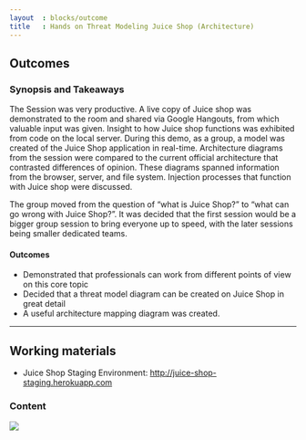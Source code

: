```yaml
---
layout  : blocks/outcome
title   : Hands on Threat Modeling Juice Shop (Architecture)
---
```



## Outcomes

### Synopsis and Takeaways

The Session was very productive. A live copy of Juice shop was demonstrated to the room and shared via Google Hangouts, from which valuable input was given. Insight to how Juice shop functions was exhibited from code on the local server. During this demo, as a group, a model was created of the Juice Shop application in real-time.
Architecture diagrams from the session were compared to the current official architecture that contrasted differences of opinion. These diagrams spanned information from the browser, server, and file system. Injection processes that function with Juice shop were discussed. 
 
The group moved from the question of “what is Juice Shop?” to “what can go wrong with Juice Shop?”.  It was decided that the first session would be a bigger group session to bring everyone up to speed, with the later sessions being smaller dedicated teams. 

#### Outcomes

- Demonstrated that professionals can work from different points of view on this core topic 
- Decided that a threat model diagram can be created on Juice Shop in great detail
- A useful architecture mapping diagram was created. 

--- 

## Working materials

* Juice Shop Staging Environment: <http://juice-shop-staging.herokuapp.com>

### Content

[![](https://raw.githubusercontent.com/OWASP/owasp-summit-2017/master/Working-Sessions/Threat-Model/whiteboard-photos/AM-1-Picture-1.jpg)](https://raw.githubusercontent.com/OWASP/owasp-summit-2017/master/Working-Sessions/Threat-Model/whiteboard-photos/AM-1-Picture-1.jpg)
